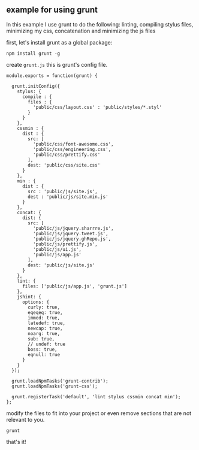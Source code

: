 ## example for using grunt

In this example I use grunt to do the following: linting, compiling stylus files, minimizing my css, concatenation and minimizing the js files 

first, let's install grunt as a global package:

    npm install grunt -g

create `grunt.js` this is grunt's config file.

    module.exports = function(grunt) {
      
      grunt.initConfig({
        stylus: {
          compile : {
            files : {
              'public/css/layout.css' : 'public/styles/*.styl'
            }
          }
        },
        cssmin : {
          dist : {
            src: [
              'public/css/font-awesome.css',
              'public/css/engineering.css',
              'public/css/prettify.css'
            ],
            dest: 'public/css/site.css'
          }
        },
        min : {
          dist : {
            src : 'public/js/site.js',
            dest : 'public/js/site.min.js'
          }
        },
        concat: {
          dist: {
            src: [
              'public/js/jquery.sharrre.js',
              'public/js/jquery.tweet.js',
              'public/js/jquery.ghRepo.js',
              'public/js/prettify.js',
              'public/js/ui.js',
              'public/js/app.js'
            ],
            dest: 'public/js/site.js'
          }
        },
        lint: {
          files: ['public/js/app.js', 'grunt.js']
        },
        jshint: {
          options: {
            curly: true,
            eqeqeq: true,
            immed: true,
            latedef: true,
            newcap: true,
            noarg: true,
            sub: true,
            // undef: true
            boss: true,
            eqnull: true
          }
        }
      });

      grunt.loadNpmTasks('grunt-contrib');
      grunt.loadNpmTasks('grunt-css');

      grunt.registerTask('default', 'lint stylus cssmin concat min');
    };

modify the files to fit into your project or even remove sections that are not relevant to you.

    grunt

that's it! 

